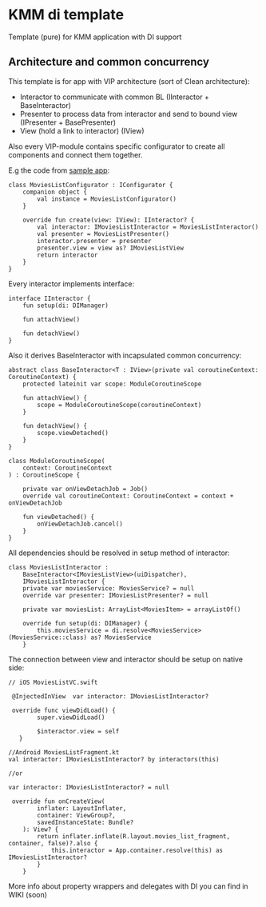 # KMM di template
Template (pure) for KMM application with DI support


## Architecture and common concurrency

This template is for app with VIP architecture (sort of Clean architecture):
- Interactor to communicate with common BL (IInteractor + BaseInteractor<IView>)
- Presenter to process data from interactor and send to bound view (IPresenter + BasePresenter<IView>)
- View (hold a link to interactor) (IView)

Also every VIP-module contains specific configurator to create all components and connect them together.

E.g the code from [sample app](https://github.com/anioutkazharkova/kmm-di-sample): 
```
class MoviesListConfigurator : IConfigurator {
    companion object {
        val instance = MoviesListConfigurator()
    }

    override fun create(view: IView): IInteractor? {
        val interactor: IMoviesListInteractor = MoviesListInteractor()
        val presenter = MoviesListPresenter()
        interactor.presenter = presenter
        presenter.view = view as? IMoviesListView
        return interactor
    }
}
```

Every  interactor implements interface:

```
interface IInteractor {
    fun setup(di: DIManager)

    fun attachView()

    fun detachView()
}
```

Also it derives BaseInteractor<IView> with incapsulated common concurrency:
```
abstract class BaseInteractor<T : IView>(private val coroutineContext: CoroutineContext) {
    protected lateinit var scope: ModuleCoroutineScope

    fun attachView() {
        scope = ModuleCoroutineScope(coroutineContext)
    }

    fun detachView() {
        scope.viewDetached()
    }
}

class ModuleCoroutineScope(
    context: CoroutineContext
) : CoroutineScope {

    private var onViewDetachJob = Job()
    override val coroutineContext: CoroutineContext = context + onViewDetachJob

    fun viewDetached() {
        onViewDetachJob.cancel()
    }
}
```
  
All dependencies should be resolved in setup method of interactor: 

```
class MoviesListInteractor :
    BaseInteractor<IMoviesListView>(uiDispatcher),
    IMoviesListInteractor {
    private var moviesService: MoviesService? = null
    override var presenter: IMoviesListPresenter? = null

    private var moviesList: ArrayList<MoviesItem> = arrayListOf()

    override fun setup(di: DIManager) {
        this.moviesService = di.resolve<MoviesService>(MoviesService::class) as? MoviesService
    }
```


The connection between view and interactor should be setup on native side:

```
// iOS MoviesListVC.swift

 @InjectedInView  var interactor: IMoviesListInteractor?

 override func viewDidLoad() {
        super.viewDidLoad()
        
        $interactor.view = self
   }
```

```
//Android MoviesListFragment.kt
val interactor: IMoviesListInteractor? by interactors(this)

//or 

var interactor: IMoviesListInteractor? = null

 override fun onCreateView(
        inflater: LayoutInflater,
        container: ViewGroup?,
        savedInstanceState: Bundle?
    ): View? {
        return inflater.inflate(R.layout.movies_list_fragment, container, false)?.also {
            this.interactor = App.container.resolve(this) as IMoviesListInteractor?
        }
    }
```

More info about property wrappers and delegates with DI you can find in WIKI (soon)
